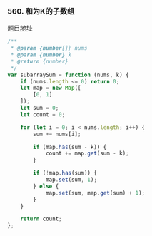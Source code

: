 ### 560. 和为K的子数组

[题目地址](https://leetcode-cn.com/problems/subarray-sum-equals-k/submissions/)

```javascript
/**
 * @param {number[]} nums
 * @param {number} k
 * @return {number}
 */
var subarraySum = function (nums, k) {
    if (nums.length <= 0) return 0;
    let map = new Map([
        [0, 1]
    ]);
    let sum = 0;
    let count = 0;

    for (let i = 0; i < nums.length; i++) {
        sum += nums[i];

        if (map.has(sum - k)) {
            count += map.get(sum - k);
        }

        if (!map.has(sum)) {
            map.set(sum, 1);
        } else {
            map.set(sum, map.get(sum) + 1);
        }
    }

    return count;
};

```